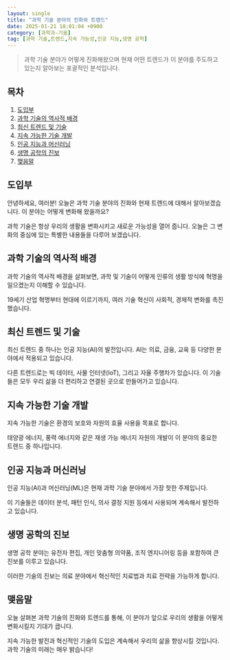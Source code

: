 ```yaml
---
layout: single
title: "과학 기술 분야의 진화와 트렌드"
date: 2025-01-21 18:01:04 +0900
category: [과학과-기술]
tag: [과학 기술,트렌드,지속 가능성,인공 지능,생명 공학]
---
```

  
> 과학 기술 분야가 어떻게 진화해왔으며 현재 어떤 트렌드가 이 분야를 주도하고 있는지 알아보는 포괄적인 분석입니다.

## 목차
1. [도입부](#도입부)
2. [과학 기술의 역사적 배경](#과학-기술의-역사적-배경)
3. [최신 트렌드 및 기술](#최신-트렌드-및-기술)
4. [지속 가능한 기술 개발](#지속-가능한-기술-개발)
5. [인공 지능과 머신러닝](#인공-지능과-머신러닝)
6. [생명 공학의 진보](#생명-공학의-진보)
7. [맺음말](#맺음말)

## 도입부

안녕하세요, 여러분! 오늘은 과학 기술 분야의 진화와 현재 트렌드에 대해서 알아보겠습니다. 이 분야는 어떻게 변화해 왔을까요?


과학 기술은 항상 우리의 생활을 변화시키고 새로운 가능성을 열어 줍니다. 오늘은 그 변화의 중심에 있는 특별한 내용들을 다루어 보겠습니다.



## 과학 기술의 역사적 배경

과학 기술의 역사적 배경을 살펴보면, 과학 및 기술이 어떻게 인류의 생활 방식에 혁명을 일으켰는지 이해할 수 있습니다.


19세기 산업 혁명부터 현대에 이르기까지, 여러 기술 혁신이 사회적, 경제적 변화를 촉진했습니다.



## 최신 트렌드 및 기술

최신 트렌드 중 하나는 인공 지능(AI)의 발전입니다. AI는 의료, 금융, 교육 등 다양한 분야에서 적용되고 있습니다.


다른 트렌드로는 빅 데이터, 사물 인터넷(IoT), 그리고 자율 주행차가 있습니다. 이 기술들은 모두 우리 삶을 더 편리하고 연결된 곳으로 만들어가고 있습니다.



## 지속 가능한 기술 개발

지속 가능한 기술은 환경의 보호와 자원의 효율 사용을 목표로 합니다.


태양광 에너지, 풍력 에너지와 같은 재생 가능 에너지 자원의 개발이 이 분야의 중요한 트렌드 중 하나입니다.



## 인공 지능과 머신러닝

인공 지능(AI)과 머신러닝(ML)은 현재 과학 기술 분야에서 가장 핫한 주제입니다.


이 기술들은 데이터 분석, 패턴 인식, 의사 결정 지원 등에서 사용되며 계속해서 발전하고 있습니다.



## 생명 공학의 진보

생명 공학 분야는 유전자 편집, 개인 맞춤형 의약품, 조직 엔지니어링 등을 포함하여 큰 진보를 이루고 있습니다.


이러한 기술의 진보는 의료 분야에서 혁신적인 치료법과 치료 전략을 가능하게 합니다.



## 맺음말

오늘 살펴본 과학 기술의 진화와 트렌드를 통해, 이 분야가 앞으로 우리의 생활을 어떻게 변화시킬지 기대가 큽니다.


지속 가능한 발전과 혁신적인 기술의 도입은 계속해서 우리의 삶을 향상시킬 것입니다. 과학 기술의 미래는 매우 밝습니다!

